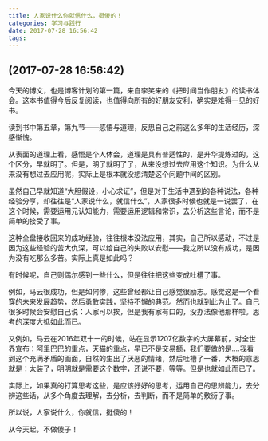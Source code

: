 ```yaml
---
title: 人家说什么你就信什么，挺傻的！
categories: 学习与践行
date: 2017-07-28 16:56:42
tags:
---
```

## (2017-07-28 16:56:42)

今天的博文，也是博客计划的第一篇，来自李笑来的《把时间当作朋友》的读书体会。这本书值得今后反复阅读，也值得向所有的好朋友安利，确实是难得一见的好书。

读到书中第五章，第九节——感悟与道理，反思自己之前这么多年的生活经历，深感惭愧。

从表面的道理上看，感悟是个人体会，道理是具有普适性的，是升华提炼过的，这个区分，早就明了。但是，明了就明了了，从来没想过去应用这个知识。为什么从来没有想过去应用呢，实际上是根本就没想清楚这个问题中间的区别。

虽然自己早就知道“大胆假设，小心求证”，但是对于生活中遇到的各种说法，各种经验分享，却往往是“人家说什么，就信什么”，人家很多时候也就是一说罢了，在这个时候，需要运用元认知能力，需要运用逻辑和常识，去分析这些言论，而不是简单的接受了事。

这种全盘接收回来的成功经验，往往根本没法应用，其实，自己所以感动，不过是因为这些经验的苦大仇深，可以给自己的失败以安慰——我之所以没有成功，是因为没有吃那么多苦。实际上真是如此吗？

有时候呢，自己则偶尔感到一些什么，但是往往把这些变成吐槽了事。

例如，马云很成功，但是如何惨，这些曾经都让自己感觉很励志。感觉这是一个看穿的未来发展趋势，然后勇敢实践，坚持不懈的典范。然而也就到此为止了。自己很多时候会安慰自己说：人家可以挨，但是我有家有口的，没办法像他那样啦。思考的深度大抵如此而已。

又例如，马云在2016年双十一的时候，站在显示1207亿数字的大屏幕前，对全世界宣布：阿里巴巴的重点，天猫的重点，早已不是交易额，我们要做的是....我看到这个充满矛盾的画面，自然的生出了厌恶的情绪，然后吐槽了一番，大概的意思就是：太装了，明明就是需要这个数字，还说不要，等等。但是也就如此而已了。

实际上，如果真的打算思考这些，是应该好好的思考，运用自己的思辨能力，去分辨这些话，从多个角度去理解，去分析，去判断，而不是简单的敷衍了事。

所以说，人家说什么，你就信，挺傻的！

从今天起，不做傻子！